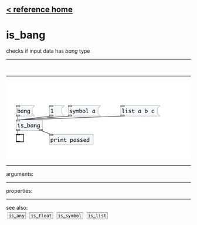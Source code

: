 [< reference home](index.html)
---

# is_bang


checks if input data has *bang* type

---

<br>


---


![example](examples/is_bang-example.jpg)

---
arguments:


---
properties:


---
see also:<br>
[![is_any](img/object_is_any.png)](is_any.html)
[![is_float](img/object_is_float.png)](is_float.html)
[![is_symbol](img/object_is_symbol.png)](is_symbol.html)
[![is_list](img/object_is_list.png)](is_list.html)
